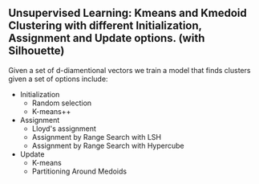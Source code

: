 ## Unsupervised Learning: Kmeans and Kmedoid Clustering with different Initialization, Assignment and Update options. (with Silhouette)

Given a set of d-diamentional vectors we train a model that finds clusters given a set of options include:
  * Initialization
    - Random selection
    - K-means++
  * Assignment
    - Lloyd's assignment
    - Assignment by Range Search with LSH
    - Assignment by Range Search with Hypercube
  * Update
    - K-means
    - Partitioning Around Medoids
